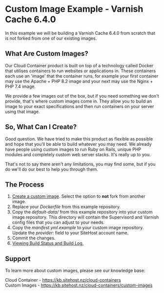 # Custom Image Example - Varnish Cache 6.4.0

In this example we will be building a Varnish Cache 6.4.0 from scratch that is not forked from one of our existing images.

## What Are Custom Images?

Our Cloud Container product is built on top of a technology called Docker that utilises containers to run websites or applications in. These containers each use an 'image' that the container runs, for example your first container may use the Apache + PHP 8.2 image and your next may use the Nginx + PHP 7.4 image.

We provide a few images out of the box, but if you need something we don't provide, that's where custom images come in. They allow you to build an image to your exact specifications and then run containers on your server using that image.

## So, What Can I Create?

Good question. We have tried to make this product as flexible as possible and hope that you'll be able to build whatever you may need. We already have people using custom images to run Ruby on Rails, unique PHP modules and completely custom web server stacks. It's really up to you.

That's not to say there aren't any limitations, you may find some, but if you do we'll do our best to help you through them.

## The Process

1. [Create a custom image](https://kb.sitehost.nz/cloud-containers/custom-images/create-a-custom-image#image-creation).  Select the option to **not** fork from another image.
2. Replace your _Dockerfile_ from this example repository.
3. Copy the _default-data/_ from this example repository into your custom image repository.  This directory will contain the Supervisord and Varnish config files that you can adjust to your needs.
4. Copy the _manifest.yml.example_ to your custom image repository. Update the _provider:_ field to your SiteHost account name.
4. Commit the changes.
5. [Viewing Build Status and Build Log.](https://kb.sitehost.nz/cloud-containers/custom-images/create-a-custom-image#viewing-build-status-and-)

## Support

To learn more about custom images, please see our knowledge base:

Cloud Container - https://kb.sitehost.nz/cloud-containers   
Custom Images - https://kb.sitehost.nz/cloud-containers/custom-images

